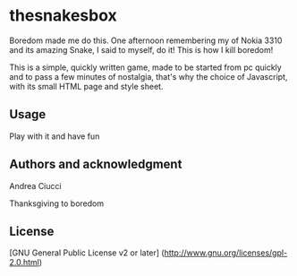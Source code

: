 # thesnakesbox

Boredom made me do this.
One afternoon remembering my of Nokia 3310 and its amazing Snake, I said to myself, do it!
This is how I kill boredom!

This is a simple, quickly written game, made to be started from pc quickly and to pass a few minutes of nostalgia, that's why the choice of Javascript, with its small HTML page and style sheet.

## Usage

Play with it and have fun

## Authors and acknowledgment

Andrea Ciucci

Thanksgiving to boredom

## License

[GNU General Public License v2 or later] (http://www.gnu.org/licenses/gpl-2.0.html)

